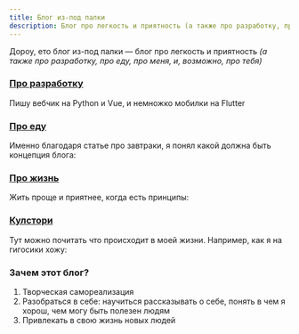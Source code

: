 ```yaml
---
title: Блог из-под палки
description: Блог про легкость и приятность (а также про разработку, про еду, про меня, и, возможно, про тебя)
---
```


<index-definition></index-definition>

<div class="mendel-card" >

Дороу, ето блог из-под палки — блог про легкость и приятность *(а также про разработку, про еду, про меня, и, возможно, про тебя)*

</div>

<div class="mendel-card">

### [Про разработку](/dev)

Пишу вебчик на Python и Vue, и немножко мобилки на Flutter

<article-heading :page="pages.pythonGsheets" :small="true"></article-heading>


</div>

<div class="mendel-card">

### [Про еду](/food) 

Именно благодаря статье про завтраки, я понял какой должна быть концепция блога:

<article-heading :page="pages.breakfast" :small="true"></article-heading>

</div>

<div class="mendel-card">

### [Про жизнь](/n)

Жить проще и приятнее, когда есть принципы:

<article-heading :page="pages.principles" :small="true"></article-heading>



</div>

<div class="mendel-card">

### [Кулстори](/cool-story)

Тут можно почитать что происходит в моей жизни. Например, как я на гигосики хожу:

<article-heading :page="pages.gigs" :small="true"></article-heading>


</div>

<div class="mendel-card">

### Зачем этот блог? 
 
1. Творческая самореализация
2. Разобраться в себе: научиться рассказывать о себе, понять в чем я хорош, чем могу быть полезен людям
3. Привлекать в свою жизнь новых людей
 
</div>


 
